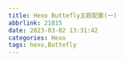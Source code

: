```yaml
---
title: Hexo Buttefly主题配置(一)
abbrlink: 21815
date: 2023-03-02 13:31:42
categories: Hexo
tags: hexo,Buttefly
---
```

